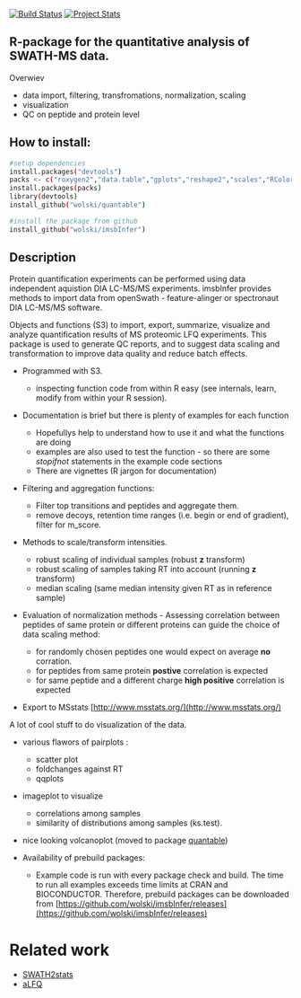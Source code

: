 [![Build Status](https://travis-ci.org/wolski/imsbInfer.svg?branch=master)](https://travis-ci.org/wolski/imsbInfer)
[![Project Stats](https://www.ohloh.net/p/imsbInfer/widgets/project_thin_badge.gif)](https://www.ohloh.net/p/imsbInfer)

## R-package for the quantitative analysis of SWATH-MS data.

Overwiev

- data import, filtering, transfromations, normalization,  scaling
- visualization
- QC on peptide and protein level

## How to install:
```sh
#setup dependencies
install.packages("devtools")
packs <- c("roxygen2","data.table","gplots","reshape2","scales","RColorBrewer")
install.packages(packs)
library(devtools)
install_github("wolski/quantable")

#install the package from github
install_github("wolski/imsbInfer")
```

## Description

Protein quantification experiments can be performed using data independent aquistion DIA LC-MS/MS experiments.
imsbInfer provides methods to import data from openSwath - feature-alinger or spectronaut DIA LC-MS/MS software.

Objects and functions (S3) to import, export, summarize, visualize and analyze quantification results of MS proteomic LFQ experiments. This package is used to generate QC reports, and to suggest data scaling and transformation to improve data quality and reduce batch effects.

* Programmed with S3. 
  * inspecting function code from within R easy (see internals, learn, modify from within your R session).

* Documentation is brief but there is plenty of examples for each function
  * Hopefullys help to understand how to use it and what the functions are doing
  * examples are also used to test the function - so there are some _stopifnot_ statements in the example code sections
  * There are vignettes (R jargon for documentation)

* Filtering and aggregation functions:
  * Filter top transitions and peptides and aggregate them.
  * remove decoys, retention time ranges (i.e. begin or end of gradient), filter for m_score.

* Methods to scale/transform intensities.
  - robust scaling of individual samples (robust __z__ transform)
  - robust scaling of samples taking RT into account (running __z__ transform)
  - median scaling (same median intensity given RT as in reference sample)

* Evaluation of normalization methods - Assessing correlation between peptides of same protein or different proteins can guide the choice of data scaling method:
  - for randomly chosen peptides one would expect on average **no** corration.
  - for peptides from same protein **postive** correlation is expected
  - for same peptide and a different charge **high positive** correlation is expected

* Export to MSstats [http://www.msstats.org/](http://www.msstats.org/)

A lot of cool stuff to do visualization of the data.

* various flawors of pairplots : 
  - scatter plot
  - foldchanges against RT
  - qqplots

* imageplot to visualize 
  - correlations among samples
  - similarity of distributions among samples (ks.test).

* nice looking volcanoplot (moved to package [quantable](https://github.com/protviz/quantable))

* Availability of prebuild packages:
  - Example code is run with every package check and build. The time to run all examples exceeds time limits at CRAN and BIOCONDUCTOR. Therefore,
  prebuild packages can be downloaded from [https://github.com/wolski/imsbInfer/releases](https://github.com/wolski/imsbInfer/releases)

# Related work

* [SWATH2stats](http://www.bioconductor.org/packages/release/bioc/html/SWATH2stats.html)
* [aLFQ](https://cran.r-project.org/web/packages/aLFQ/index.html)
